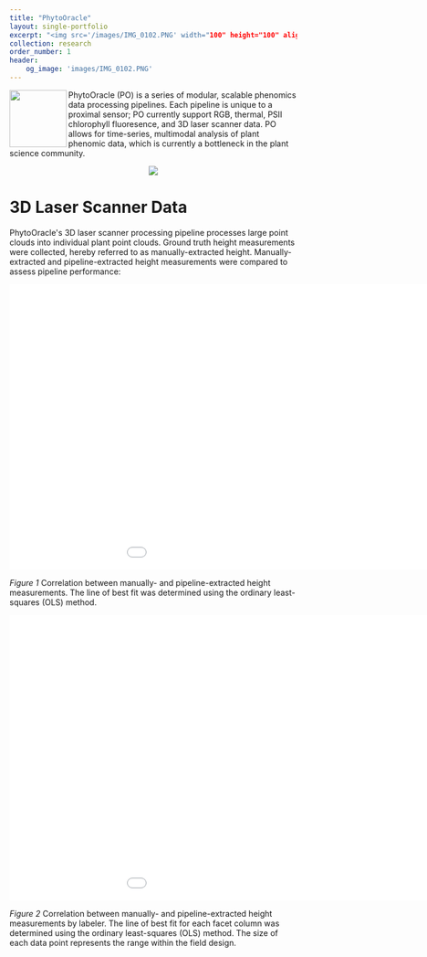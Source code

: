 ```yaml
---
title: "PhytoOracle"
layout: single-portfolio
excerpt: "<img src='/images/IMG_0102.PNG' width="100" height="100" align="center" alt=''>"
collection: research
order_number: 1
header:
    og_image: 'images/IMG_0102.PNG'
---
```


<img src="https://github.com/emmanuelgonz/emmanuelgonz.github.io/raw/master/images/PhytoOracle_logo.PNG" width="100" height="100" align="left" /> PhytoOracle (PO) is a series of modular, scalable phenomics data processing pipelines. Each pipeline is unique to a proximal sensor; PO currently support RGB, thermal, PSII chlorophyll fluoresence, and 3D laser scanner data. PO allows for time-series, multimodal analysis of plant phenomic data, which is currently a bottleneck in the plant science community. 

<p align="center"><img src="https://github.com/emmanuelgonz/emmanuelgonz.github.io/raw/master/images/lettuce_data_examples.png"></p>

# 3D Laser Scanner Data

PhytoOracle's 3D laser scanner processing pipeline processes large point clouds into individual plant point clouds. Ground truth height measurements were collected, hereby referred to as manually-extracted height. Manually-extracted and pipeline-extracted height measurements were compared to assess pipeline performance:

<p align="center"><iframe width="1100" height="500" frameborder="0" scrolling="no" src="//plotly.com/~emmanuelg1/83.embed"></iframe></p>

*Figure 1* Correlation between manually- and pipeline-extracted height measurements. The line of best fit was determined using the ordinary least-squares (OLS) method.

<p align="center"><iframe width="1100" height="500" frameborder="0" scrolling="no" src="//plotly.com/~emmanuelg1/85.embed"></iframe></p>

*Figure 2* Correlation between manually- and pipeline-extracted height measurements by labeler. The line of best fit for each facet column was determined using the ordinary least-squares (OLS) method. The size of each data point represents the range within the field design.